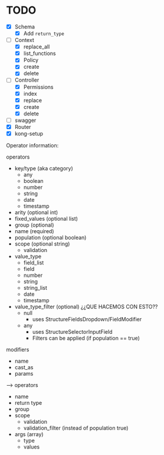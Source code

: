 # TODO

- [x] Schema
  - [x] Add `return_type`
- [ ] Context
  - [x] replace_all
  - [x] list_functions
  - [x] Policy
  - [x] create
  - [x] delete
- [ ] Controller
  - [x] Permissions
  - [x] index
  - [x] replace
  - [x] create
  - [x] delete
- [ ] swagger
- [x] Router
- [x] kong-setup

Operator information:

operators
- key/type (aka category)
  - any
  - boolean
  - number
  - string
  - date
  - timestamp
- arity (optional int)
- fixed_values (optional list)
- group (optional)
- name (required)
- population (optional boolean)
- scope (optional string)
  - validation
- value_type
  - field_list
  - field
  - number
  - string
  - string_list
  - date
  - timestamp
- value_type_filter (optional) ¿¿QUE HACEMOS CON ESTO??
  - null
    - uses StructureFieldsDropdown/FieldModifier
  - any
    - uses StructureSelectorInputField
    - Filters can be applied (if population == true)

modifiers
- name
- cast_as
- params

-->
operators
- name
- return type
- group
- scope
  - validation
  - validation_filter (instead of population true)
- args (array)
  - type
  - values
